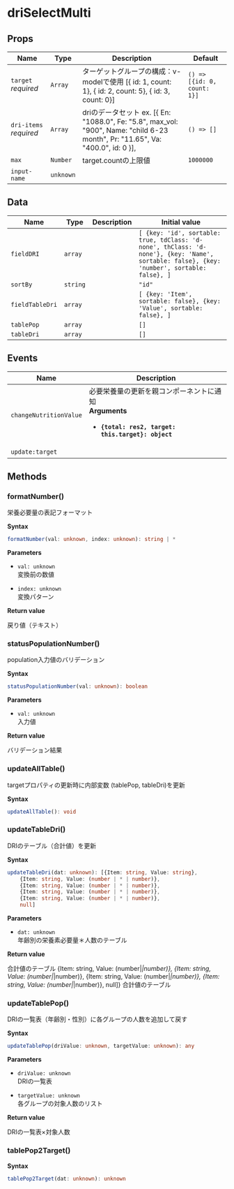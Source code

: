 # driSelectMulti

## Props

| Name                   | Type      | Description                                                                                                                                                                                                                | Default                     |
| ---------------------- | --------- | -------------------------------------------------------------------------------------------------------------------------------------------------------------------------------------------------------------------------- | --------------------------- |
| `target` *required*    | `Array`   | ターゲットグループの構成：v-modelで使用  [{ id: 1, count: 1}, { id: 2, count: 5}, { id: 3, count: 0}]                                                                                                                                      | `() => [{id: 0, count: 1}]` |
| `dri-items` *required* | `Array`   | driのデータセット   ex.          [{            En: "1088.0",            Fe: "5.8",            max_vol: "900",            Name: "child 6-23 month",            Pr: "11.65",            Va: "400.0",            id: 0           }], | `() => []`                  |
| `max`                  | `Number`  | target.countの上限値                                                                                                                                                                                                           | `1000000`                   |
| `input-name`           | `unknown` |                                                                                                                                                                                                                            | &nbsp;                      |

## Data

| Name            | Type     | Description | Initial value                                                                                                                              |
| --------------- | -------- | ----------- | ------------------------------------------------------------------------------------------------------------------------------------------ |
| `fieldDRI`      | `array`  |             | `[ {key: 'id', sortable: true, tdClass: 'd-none', thClass: 'd-none'}, {key: 'Name', sortable: false}, {key: 'number', sortable: false}, ]` |
| `sortBy`        | `string` |             | `"id"`                                                                                                                                     |
| `fieldTableDri` | `array`  |             | `[ {key: 'Item', sortable: false}, {key: 'Value', sortable: false}, ]`                                                                     |
| `tablePop`      | `array`  |             | `[]`                                                                                                                                       |
| `tableDri`      | `array`  |             | `[]`                                                                                                                                       |

## Events

| Name                   | Description                                                                                                   |
| ---------------------- | ------------------------------------------------------------------------------------------------------------- |
| `changeNutritionValue` | 必要栄養量の更新を親コンポーネントに通知<br/>**Arguments**<br/><ul><li>**`{total: res2, target: this.target}: object`**</li></ul> |
| `update:target`        | &nbsp;                                                                                                        |

## Methods

### formatNumber()

栄養必要量の表記フォーマット

**Syntax**

```typescript
formatNumber(val: unknown, index: unknown): string | *
```

**Parameters**

- `val: unknown`<br/>
  変換前の数値

- `index: unknown`<br/>
  変換パターン

**Return value**

戻り値（テキスト）

### statusPopulationNumber()

population入力値のバリデーション

**Syntax**

```typescript
statusPopulationNumber(val: unknown): boolean
```

**Parameters**

- `val: unknown`<br/>
  入力値

**Return value**

バリデーション結果

### updateAllTable()

targetプロパティの更新時に内部変数 (tablePop, tableDri)を更新

**Syntax**

```typescript
updateAllTable(): void
```

### updateTableDri()

DRIのテーブル（合計値）を更新

**Syntax**

```typescript
updateTableDri(dat: unknown): [{Item: string, Value: string},
    {Item: string, Value: (number | * | number)},
    {Item: string, Value: (number | * | number)},
    {Item: string, Value: (number | * | number)},
    {Item: string, Value: (number | * | number)},
    null]
```

**Parameters**

- `dat: unknown`<br/>
  年齢別の栄養素必要量＊人数のテーブル

**Return value**

合計値のテーブル
{Item: string, Value: (number|*|number)},
{Item: string, Value: (number|*|number)},
{Item: string, Value: (number|*|number)},
{Item: string, Value: (number|*|number)},
null]}
合計値のテーブル

### updateTablePop()

DRIの一覧表（年齢別・性別）に各グループの人数を追加して戻す

**Syntax**

```typescript
updateTablePop(driValue: unknown, targetValue: unknown): any
```

**Parameters**

- `driValue: unknown`<br/>
  DRIの一覧表

- `targetValue: unknown`<br/>
  各グループの対象人数のリスト

**Return value**

DRIの一覧表×対象人数

### tablePop2Target()

**Syntax**

```typescript
tablePop2Target(dat: unknown): unknown
```

